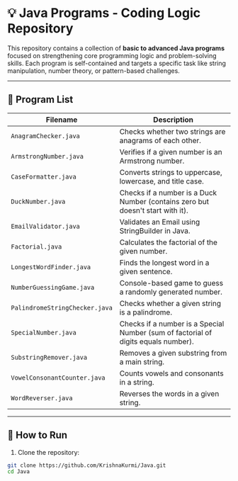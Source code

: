 # 💡 Java Programs - Coding Logic Repository

This repository contains a collection of **basic to advanced Java programs** focused on strengthening core programming logic and problem-solving skills. Each program is self-contained and targets a specific task like string manipulation, number theory, or pattern-based challenges.

---

## 📁 Program List

| Filename                      | Description |
|------------------------------|-------------|
| `AnagramChecker.java`        | Checks whether two strings are anagrams of each other. |
| `ArmstrongNumber.java`       | Verifies if a given number is an Armstrong number. |
| `CaseFormatter.java`         | Converts strings to uppercase, lowercase, and title case. |
| `DuckNumber.java`            | Checks if a number is a Duck Number (contains zero but doesn't start with it). |
| `EmailValidator.java`     | Validates an Email using StringBuilder in Java. |
| `Factorial.java`     | Calculates the factorial of the given number. |
| `LongestWordFinder.java`     | Finds the longest word in a given sentence. |
| `NumberGuessingGame.java`    | Console-based game to guess a randomly generated number. |
| `PalindromeStringChecker.java` | Checks whether a given string is a palindrome. |
| `SpecialNumber.java`         | Checks if a number is a Special Number (sum of factorial of digits equals number). |
| `SubstringRemover.java`      | Removes a given substring from a main string. |
| `VowelConsonantCounter.java` | Counts vowels and consonants in a string. |
| `WordReverser.java`          | Reverses the words in a given string. |

---

## 🔧 How to Run

1. Clone the repository:

```bash
git clone https://github.com/KrishnaKurmi/Java.git
cd Java
